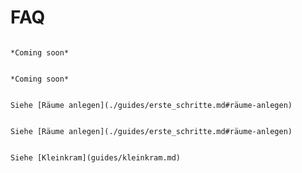 # FAQ


`````{dropdown} Wo ist die Historie eines Devices?

*Coming soon*
`````

`````{dropdown} Was ist ein "Record"?

*Coming soon*
`````

`````{dropdown} Was ist ein "Auto-Return-Raum"?

Siehe [Räume anlegen](./guides/erste_schritte.md#räume-anlegen) 
`````

`````{dropdown} Was ist ein "Extern-Raum"?

Siehe [Räume anlegen](./guides/erste_schritte.md#räume-anlegen) 
`````

`````{dropdown} Was ist "Kleinkram"?

Siehe [Kleinkram](guides/kleinkram.md) 
`````

